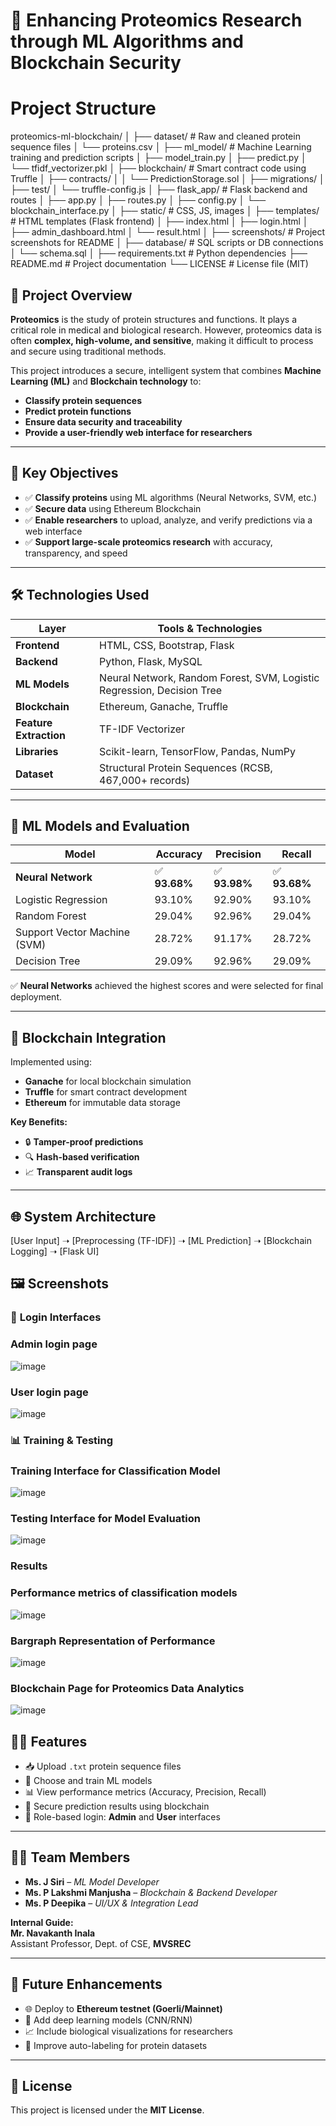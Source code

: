 # 🧬 **Enhancing Proteomics Research through ML Algorithms and Blockchain Security**

# Project Structure
proteomics-ml-blockchain/
│
├── dataset/                  # Raw and cleaned protein sequence files
│   └── proteins.csv
│
├── ml_model/                 # Machine Learning training and prediction scripts
│   ├── model_train.py
│   ├── predict.py
│   └── tfidf_vectorizer.pkl
│
├── blockchain/               # Smart contract code using Truffle
│   ├── contracts/
│   │   └── PredictionStorage.sol
│   ├── migrations/
│   ├── test/
│   └── truffle-config.js
│
├── flask_app/                # Flask backend and routes
│   ├── app.py
│   ├── routes.py
│   ├── config.py
│   └── blockchain_interface.py
│
├── static/                   # CSS, JS, images
│
├── templates/                # HTML templates (Flask frontend)
│   ├── index.html
│   ├── login.html
│   ├── admin_dashboard.html
│   └── result.html
│
├── screenshots/              # Project screenshots for README
│
├── database/                 # SQL scripts or DB connections
│   └── schema.sql
│
├── requirements.txt          # Python dependencies
├── README.md                 # Project documentation
└── LICENSE                   # License file (MIT)

## 📘 **Project Overview**

**Proteomics** is the study of protein structures and functions. It plays a critical role in medical and biological research. However, proteomics data is often **complex, high-volume, and sensitive**, making it difficult to process and secure using traditional methods.

This project introduces a secure, intelligent system that combines **Machine Learning (ML)** and **Blockchain technology** to:
- **Classify protein sequences**
- **Predict protein functions**
- **Ensure data security and traceability**
- **Provide a user-friendly web interface for researchers**

---

## 🎯 **Key Objectives**

- ✅ **Classify proteins** using ML algorithms (Neural Networks, SVM, etc.)
- ✅ **Secure data** using Ethereum Blockchain
- ✅ **Enable researchers** to upload, analyze, and verify predictions via a web interface
- ✅ **Support large-scale proteomics research** with accuracy, transparency, and speed

---

## 🛠️ **Technologies Used**

| **Layer** | **Tools & Technologies** |
|----------|---------------------------|
| **Frontend** | HTML, CSS, Bootstrap, Flask |
| **Backend** | Python, Flask, MySQL |
| **ML Models** | Neural Network, Random Forest, SVM, Logistic Regression, Decision Tree |
| **Blockchain** | Ethereum, Ganache, Truffle |
| **Feature Extraction** | TF-IDF Vectorizer |
| **Libraries** | Scikit-learn, TensorFlow, Pandas, NumPy |
| **Dataset** | Structural Protein Sequences (RCSB, 467,000+ records) |

---

## 🧠 **ML Models and Evaluation**

| **Model**             | **Accuracy** | **Precision** | **Recall** |
|-----------------------|--------------|---------------|------------|
| **Neural Network**    | ✅ **93.68%** | ✅ **93.98%**  | ✅ **93.68%** |
| Logistic Regression   | 93.10%       | 92.90%        | 93.10%     |
| Random Forest         | 29.04%       | 92.96%        | 29.04%     |
| Support Vector Machine (SVM) | 28.72% | 91.17% | 28.72% |
| Decision Tree         | 29.09%       | 92.96%        | 29.09%     |

✅ **Neural Networks** achieved the highest scores and were selected for final deployment.

---

## 🔐 **Blockchain Integration**

Implemented using:
- **Ganache** for local blockchain simulation
- **Truffle** for smart contract development
- **Ethereum** for immutable data storage

**Key Benefits:**
- 🔒 **Tamper-proof predictions**
- 🔍 **Hash-based verification**
- 📈 **Transparent audit logs**

---

## 🌐 **System Architecture**
[User Input] ➝ [Preprocessing (TF-IDF)] ➝ [ML Prediction] ➝ [Blockchain Logging] ➝ [Flask UI]


## 🖼️ **Screenshots**

### 🔐 **Login Interfaces**
### Admin login page
![image](https://github.com/user-attachments/assets/23773b59-3ab7-424f-b3a4-4ca95f5a76f8)
### User login page
![image](https://github.com/user-attachments/assets/73ab8e77-d220-4734-add3-b5aded205408)
### 📊 **Training & Testing**
### Training Interface for Classification Model
![image](https://github.com/user-attachments/assets/ead53183-bce9-41a7-88b8-9cd1c0a01e4d)
### Testing Interface for Model Evaluation
![image](https://github.com/user-attachments/assets/1f29c91c-35c9-4327-b56f-179d2f6bad9e)
### Results
### Performance metrics of classification models
![image](https://github.com/user-attachments/assets/02afbae2-69ff-4ecc-8653-53ce232177e1)
### Bargraph Representation of Performance
![image](https://github.com/user-attachments/assets/544e04c9-da9e-4c12-86b0-fd2bc278e5b6)
### Blockchain Page for Proteomics Data Analytics
![image](https://github.com/user-attachments/assets/2be3f361-090d-4cf0-ab6b-155ea1726709)

## 👩‍💻 **Features**

- 📥 Upload `.txt` protein sequence files  
- 🧠 Choose and train ML models  
- 📊 View performance metrics (Accuracy, Precision, Recall)  
- 🔐 Secure prediction results using blockchain  
- 👥 Role-based login: **Admin** and **User** interfaces

---

## 👨‍🔬 **Team Members**

- **Ms. J Siri** – *ML Model Developer*  
- **Ms. P Lakshmi Manjusha** – *Blockchain & Backend Developer*  
- **Ms. P Deepika** – *UI/UX & Integration Lead*

**Internal Guide:**  
**Mr. Navakanth Inala**  
Assistant Professor, Dept. of CSE, **MVSREC**

---

## 🚀 **Future Enhancements**

- 🌐 Deploy to **Ethereum testnet (Goerli/Mainnet)**
- 🧬 Add deep learning models (CNN/RNN)
- 📈 Include biological visualizations for researchers
- 🧠 Improve auto-labeling for protein datasets

---

## 📜 **License**

This project is licensed under the **MIT License**.
